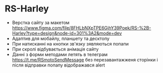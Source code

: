 # RS-Harley

- Верстка сайту за макетом https://www.figma.com/file/8FHLbNXpTPE6GjhY39Poek/RS-%2B-Harley?type=design&node-id=301%3A2&mode=dev
- Адаптив для мобайлу, планшету та десктопу
- При натисканні на кнопки зв'язку зявляються попапи
- При скролі відбувається анімація сайту
- Данні з форми методами летять в телеграм https://t.me/RSmotoSendMessage без перезавантажженя сторінки і після відправки попапу відображався alert
